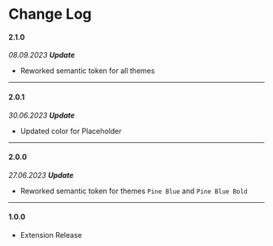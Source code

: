 # Change Log

#### **2.1.0**

*08.09.2023 **Update*** 
- Reworked semantic token for all themes

---

#### **2.0.1**

*30.06.2023 **Update*** 
- Updated color for Placeholder

---

#### **2.0.0**

*27.06.2023 **Update*** 
- Reworked semantic token for themes `Pine Blue` and `Pine Blue Bold`

---

#### **1.0.0**
- Extension Release